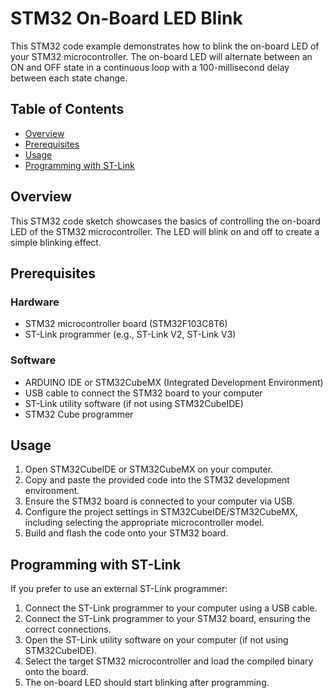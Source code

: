 # STM32 On-Board LED Blink

This STM32 code example demonstrates how to blink the on-board LED of your STM32 microcontroller. The on-board LED will alternate between an ON and OFF state in a continuous loop with a 100-millisecond delay between each state change.

## Table of Contents

- [Overview](#overview)
- [Prerequisites](#prerequisites)
- [Usage](#usage)
- [Programming with ST-Link](#programming-with-st-link)

## Overview

This STM32 code sketch showcases the basics of controlling the on-board LED of the STM32 microcontroller. The LED will blink on and off to create a simple blinking effect.

## Prerequisites

### Hardware

- STM32 microcontroller board (STM32F103C8T6)
- ST-Link programmer (e.g., ST-Link V2, ST-Link V3)

### Software

- ARDUINO IDE or STM32CubeMX (Integrated Development Environment)
- USB cable to connect the STM32 board to your computer
- ST-Link utility software (if not using STM32CubeIDE)
- STM32 Cube programmer

## Usage

1. Open STM32CubeIDE or STM32CubeMX on your computer.
2. Copy and paste the provided code into the STM32 development environment.
3. Ensure the STM32 board is connected to your computer via USB.
4. Configure the project settings in STM32CubeIDE/STM32CubeMX, including selecting the appropriate microcontroller model.
5. Build and flash the code onto your STM32 board.

## Programming with ST-Link

If you prefer to use an external ST-Link programmer:

1. Connect the ST-Link programmer to your computer using a USB cable.
2. Connect the ST-Link programmer to your STM32 board, ensuring the correct connections.
3. Open the ST-Link utility software on your computer (if not using STM32CubeIDE).
4. Select the target STM32 microcontroller and load the compiled binary onto the board.
5. The on-board LED should start blinking after programming.

